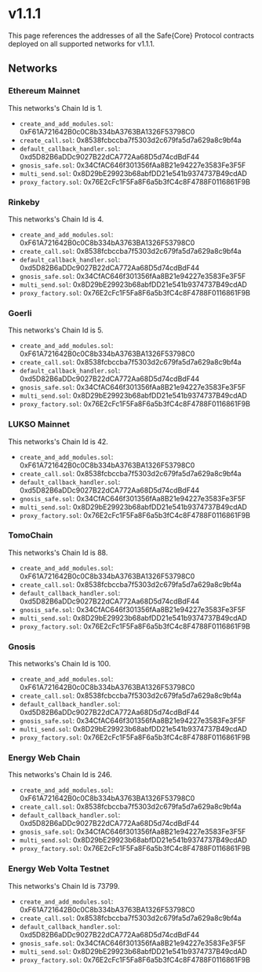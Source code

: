 # v1.1.1

This page references the addresses of all the Safe\{Core\} Protocol contracts deployed on all supported networks for v1.1.1.

## Networks

### Ethereum Mainnet

This networks's Chain Id is 1.

- `create_and_add_modules.sol`: 0xF61A721642B0c0C8b334bA3763BA1326F53798C0
- `create_call.sol`: 0x8538fcbccba7f5303d2c679fa5d7a629a8c9bf4a
- `default_callback_handler.sol`: 0xd5D82B6aDDc9027B22dCA772Aa68D5d74cdBdF44
- `gnosis_safe.sol`: 0x34CfAC646f301356fAa8B21e94227e3583Fe3F5F
- `multi_send.sol`: 0x8D29bE29923b68abfDD21e541b9374737B49cdAD
- `proxy_factory.sol`: 0x76E2cFc1F5Fa8F6a5b3fC4c8F4788F0116861F9B


### Rinkeby

This networks's Chain Id is 4.

- `create_and_add_modules.sol`: 0xF61A721642B0c0C8b334bA3763BA1326F53798C0
- `create_call.sol`: 0x8538fcbccba7f5303d2c679fa5d7a629a8c9bf4a
- `default_callback_handler.sol`: 0xd5D82B6aDDc9027B22dCA772Aa68D5d74cdBdF44
- `gnosis_safe.sol`: 0x34CfAC646f301356fAa8B21e94227e3583Fe3F5F
- `multi_send.sol`: 0x8D29bE29923b68abfDD21e541b9374737B49cdAD
- `proxy_factory.sol`: 0x76E2cFc1F5Fa8F6a5b3fC4c8F4788F0116861F9B


### Goerli

This networks's Chain Id is 5.

- `create_and_add_modules.sol`: 0xF61A721642B0c0C8b334bA3763BA1326F53798C0
- `create_call.sol`: 0x8538fcbccba7f5303d2c679fa5d7a629a8c9bf4a
- `default_callback_handler.sol`: 0xd5D82B6aDDc9027B22dCA772Aa68D5d74cdBdF44
- `gnosis_safe.sol`: 0x34CfAC646f301356fAa8B21e94227e3583Fe3F5F
- `multi_send.sol`: 0x8D29bE29923b68abfDD21e541b9374737B49cdAD
- `proxy_factory.sol`: 0x76E2cFc1F5Fa8F6a5b3fC4c8F4788F0116861F9B


### LUKSO Mainnet

This networks's Chain Id is 42.

- `create_and_add_modules.sol`: 0xF61A721642B0c0C8b334bA3763BA1326F53798C0
- `create_call.sol`: 0x8538fcbccba7f5303d2c679fa5d7a629a8c9bf4a
- `default_callback_handler.sol`: 0xd5D82B6aDDc9027B22dCA772Aa68D5d74cdBdF44
- `gnosis_safe.sol`: 0x34CfAC646f301356fAa8B21e94227e3583Fe3F5F
- `multi_send.sol`: 0x8D29bE29923b68abfDD21e541b9374737B49cdAD
- `proxy_factory.sol`: 0x76E2cFc1F5Fa8F6a5b3fC4c8F4788F0116861F9B


### TomoChain

This networks's Chain Id is 88.

- `create_and_add_modules.sol`: 0xF61A721642B0c0C8b334bA3763BA1326F53798C0
- `create_call.sol`: 0x8538fcbccba7f5303d2c679fa5d7a629a8c9bf4a
- `default_callback_handler.sol`: 0xd5D82B6aDDc9027B22dCA772Aa68D5d74cdBdF44
- `gnosis_safe.sol`: 0x34CfAC646f301356fAa8B21e94227e3583Fe3F5F
- `multi_send.sol`: 0x8D29bE29923b68abfDD21e541b9374737B49cdAD
- `proxy_factory.sol`: 0x76E2cFc1F5Fa8F6a5b3fC4c8F4788F0116861F9B


### Gnosis

This networks's Chain Id is 100.

- `create_and_add_modules.sol`: 0xF61A721642B0c0C8b334bA3763BA1326F53798C0
- `create_call.sol`: 0x8538fcbccba7f5303d2c679fa5d7a629a8c9bf4a
- `default_callback_handler.sol`: 0xd5D82B6aDDc9027B22dCA772Aa68D5d74cdBdF44
- `gnosis_safe.sol`: 0x34CfAC646f301356fAa8B21e94227e3583Fe3F5F
- `multi_send.sol`: 0x8D29bE29923b68abfDD21e541b9374737B49cdAD
- `proxy_factory.sol`: 0x76E2cFc1F5Fa8F6a5b3fC4c8F4788F0116861F9B


### Energy Web Chain

This networks's Chain Id is 246.

- `create_and_add_modules.sol`: 0xF61A721642B0c0C8b334bA3763BA1326F53798C0
- `create_call.sol`: 0x8538fcbccba7f5303d2c679fa5d7a629a8c9bf4a
- `default_callback_handler.sol`: 0xd5D82B6aDDc9027B22dCA772Aa68D5d74cdBdF44
- `gnosis_safe.sol`: 0x34CfAC646f301356fAa8B21e94227e3583Fe3F5F
- `multi_send.sol`: 0x8D29bE29923b68abfDD21e541b9374737B49cdAD
- `proxy_factory.sol`: 0x76E2cFc1F5Fa8F6a5b3fC4c8F4788F0116861F9B


### Energy Web Volta Testnet

This networks's Chain Id is 73799.

- `create_and_add_modules.sol`: 0xF61A721642B0c0C8b334bA3763BA1326F53798C0
- `create_call.sol`: 0x8538fcbccba7f5303d2c679fa5d7a629a8c9bf4a
- `default_callback_handler.sol`: 0xd5D82B6aDDc9027B22dCA772Aa68D5d74cdBdF44
- `gnosis_safe.sol`: 0x34CfAC646f301356fAa8B21e94227e3583Fe3F5F
- `multi_send.sol`: 0x8D29bE29923b68abfDD21e541b9374737B49cdAD
- `proxy_factory.sol`: 0x76E2cFc1F5Fa8F6a5b3fC4c8F4788F0116861F9B


    